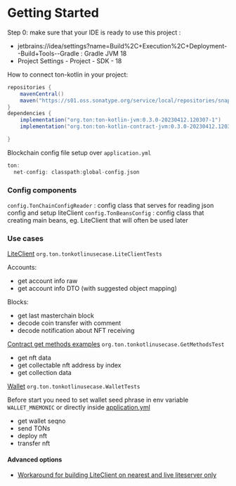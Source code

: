 # Getting Started

Step 0: make sure that your IDE is ready to use this project : 

- jetbrains://idea/settings?name=Build%2C+Execution%2C+Deployment--Build+Tools--Gradle : Gradle JVM 18
- Project Settings - Project - SDK - 18

How to connect ton-kotlin in your project: 

```groovy
repositories {
    mavenCentral()
    maven("https://s01.oss.sonatype.org/service/local/repositories/snapshots/content/")
}
dependencies {
    implementation("org.ton:ton-kotlin-jvm:0.3.0-20230412.120307-1")
    implementation("org.ton:ton-kotlin-contract-jvm:0.3.0-20230412.120307-1")

}
```


Blockchain config file setup over `application.yml`

```groovy
ton:
  net-config: classpath:global-config.json
```

### Config components

`config.TonChainConfigReader` : config class that serves for reading json config and setup liteClient
`config.TonBeansConfig` : config class that creating main beans, eg. LiteClient that will often be used later 

### Use cases

[LiteClient](src/test/kotlin/org/ton/tonkotlinusecase/LiteClientTests.kt) `org.ton.tonkotlinusecase.LiteClientTests`

Accounts: 

- get account info raw 
- get account info DTO (with suggested object mapping)

Blocks: 

- get last masterchain block 
- decode coin transfer with comment
- decode notification about NFT receiving

[Contract get methods examples](src/test/kotlin/org/ton/tonkotlinusecase/GetMethodsTest.kt) `org.ton.tonkotlinusecase.GetMethodsTest`

- get nft data 
- get collectable nft address by index
- get collection data

[Wallet](src/test/kotlin/org/ton/tonkotlinusecase/WalletTests.kt) `org.ton.tonkotlinusecase.WalletTests`

Before start you need to set wallet seed phrase in env variable `WALLET_MNEMONIC` or directly inside [application.yml](src/main/resources/application.yml)

- get wallet seqno
- send TONs
- deploy nft
- transfer nft

#### Advanced options 

- [Workaround for building LiteClient on nearest and live liteserver only](https://github.com/90K2/ton-kotlin-usecase/blob/master/src/main/kotlin/org/ton/tonkotlinusecase/config/TonlibBeanConfig.kt#L37)
